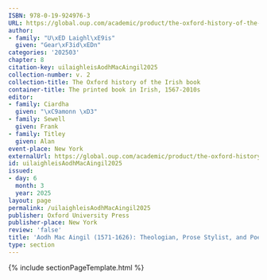 ```yaml
---
ISBN: 978-0-19-924976-3
URL: https://global.oup.com/academic/product/the-oxford-history-of-the-irish-book-volume-ii-9780199249763?cc=ge&lang=3n#
author:
- family: "U\xED Laighl\xE9is"
  given: "Gear\xF3id\xEDn"
categories: '202503'
chapter: 8
citation-key: uilaighleisAodhMacAingil2025
collection-number: v. 2
collection-title: The Oxford history of the Irish book
container-title: The printed book in Irish, 1567-2010s
editor:
- family: Ciardha
  given: "\xC9amonn \xD3"
- family: Sewell
  given: Frank
- family: Titley
  given: Alan
event-place: New York
externalUrl: https://global.oup.com/academic/product/the-oxford-history-of-the-irish-book-volume-ii-9780199249763?cc=ge&lang=3n#
id: uilaighleisAodhMacAingil2025
issued:
- day: 6
  month: 3
  year: 2025
layout: page
permalink: /uilaighleisAodhMacAingil2025
publisher: Oxford University Press
publisher-place: New York
review: 'false'
title: 'Aodh Mac Aingil (1571-1626): Theologian, Prose Stylist, and Poet'
type: section
---
```

{% include sectionPageTemplate.html %}